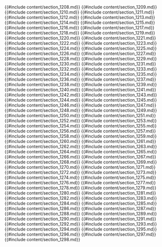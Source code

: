 {{#include content/section_1208.md}}
{{#include content/section_1209.md}}
{{#include content/section_1210.md}}
{{#include content/section_1211.md}}
{{#include content/section_1212.md}}
{{#include content/section_1213.md}}
{{#include content/section_1214.md}}
{{#include content/section_1215.md}}
{{#include content/section_1216.md}}
{{#include content/section_1217.md}}
{{#include content/section_1218.md}}
{{#include content/section_1219.md}}
{{#include content/section_1220.md}}
{{#include content/section_1221.md}}
{{#include content/section_1222.md}}
{{#include content/section_1223.md}}
{{#include content/section_1224.md}}
{{#include content/section_1225.md}}
{{#include content/section_1226.md}}
{{#include content/section_1227.md}}
{{#include content/section_1228.md}}
{{#include content/section_1229.md}}
{{#include content/section_1230.md}}
{{#include content/section_1231.md}}
{{#include content/section_1232.md}}
{{#include content/section_1233.md}}
{{#include content/section_1234.md}}
{{#include content/section_1235.md}}
{{#include content/section_1236.md}}
{{#include content/section_1237.md}}
{{#include content/section_1238.md}}
{{#include content/section_1239.md}}
{{#include content/section_1240.md}}
{{#include content/section_1241.md}}
{{#include content/section_1242.md}}
{{#include content/section_1243.md}}
{{#include content/section_1244.md}}
{{#include content/section_1245.md}}
{{#include content/section_1246.md}}
{{#include content/section_1247.md}}
{{#include content/section_1248.md}}
{{#include content/section_1249.md}}
{{#include content/section_1250.md}}
{{#include content/section_1251.md}}
{{#include content/section_1252.md}}
{{#include content/section_1253.md}}
{{#include content/section_1254.md}}
{{#include content/section_1255.md}}
{{#include content/section_1256.md}}
{{#include content/section_1257.md}}
{{#include content/section_1258.md}}
{{#include content/section_1259.md}}
{{#include content/section_1260.md}}
{{#include content/section_1261.md}}
{{#include content/section_1262.md}}
{{#include content/section_1263.md}}
{{#include content/section_1264.md}}
{{#include content/section_1265.md}}
{{#include content/section_1266.md}}
{{#include content/section_1267.md}}
{{#include content/section_1268.md}}
{{#include content/section_1269.md}}
{{#include content/section_1270.md}}
{{#include content/section_1271.md}}
{{#include content/section_1272.md}}
{{#include content/section_1273.md}}
{{#include content/section_1274.md}}
{{#include content/section_1275.md}}
{{#include content/section_1276.md}}
{{#include content/section_1277.md}}
{{#include content/section_1278.md}}
{{#include content/section_1279.md}}
{{#include content/section_1280.md}}
{{#include content/section_1281.md}}
{{#include content/section_1282.md}}
{{#include content/section_1283.md}}
{{#include content/section_1284.md}}
{{#include content/section_1285.md}}
{{#include content/section_1286.md}}
{{#include content/section_1287.md}}
{{#include content/section_1288.md}}
{{#include content/section_1289.md}}
{{#include content/section_1290.md}}
{{#include content/section_1291.md}}
{{#include content/section_1292.md}}
{{#include content/section_1293.md}}
{{#include content/section_1294.md}}
{{#include content/section_1295.md}}
{{#include content/section_1296.md}}
{{#include content/section_1297.md}}
{{#include content/section_1298.md}}
